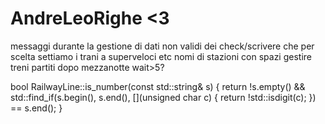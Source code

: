 # AndreLeoRighe <3


messaggi durante la gestione di dati non validi dei check/scrivere che per scelta settiamo i trani a superveloci etc
nomi di stazioni con spazi
gestire treni partiti dopo mezzanotte
wait>5?

bool RailwayLine::is_number(const std::string& s)
{
    return !s.empty() && std::find_if(s.begin(), 
        s.end(), [](unsigned char c) { return !std::isdigit(c); }) == s.end();
}